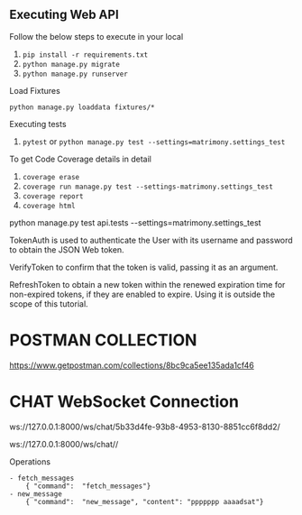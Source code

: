 
## Executing Web API

Follow the below steps to execute in your local

1. `pip install -r requirements.txt`
2. `python manage.py migrate`
3. `python manage.py runserver`

Load Fixtures 

`python manage.py loaddata fixtures/*`

Executing tests
1. `pytest` or `python manage.py test --settings=matrimony.settings_test`

To get Code Coverage details in detail
1. `coverage erase`
2. `coverage run manage.py test --settings-matrimony.settings_test`
3. `coverage report`
4. `coverage html`


python manage.py test api.tests --settings=matrimony.settings_test


TokenAuth is used to authenticate the User with its username and password to obtain the JSON Web token.

VerifyToken to confirm that the token is valid, passing it as an argument.

RefreshToken to obtain a new token within the renewed expiration time for non-expired tokens, if they are enabled to expire. Using it is outside the scope of this tutorial.


# POSTMAN COLLECTION

https://www.getpostman.com/collections/8bc9ca5ee135ada1cf46

# CHAT WebSocket Connection

ws://127.0.0.1:8000/ws/chat/5b33d4fe-93b8-4953-8130-8851cc6f8dd2/

ws://127.0.0.1:8000/ws/chat/<room-id>/

Operations 
	
	- fetch_messages
		{ "command":  "fetch_messages"}
	- new_message
		{ "command":  "new_message", "content": "ppppppp aaaadsat"}

